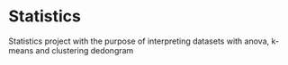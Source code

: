# Statistics
Statistics project with the purpose of interpreting datasets with anova, k-means and clustering dedongram
